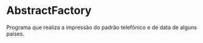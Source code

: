 # AbstractFactory

Programa que realiza a impressão do padrão telefônico e de data de alguns países.
